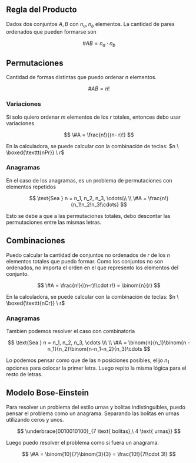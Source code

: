 ## Regla del Producto

Dados dos conjuntos $A,B$ con $n_a, n_b$ elementos. La cantidad de pares ordenados que pueden formarse son

$$
\#AB = n_a \cdot n_b
$$

## Permutaciones

Cantidad de formas distintas que puedo ordenar $n$ elementos.

$$
\#AB = n!
$$

### Variaciones

Si solo quiero ordenar $m$ elementos de los $r$ totales, entonces debo usar variaciones

$$
\#A = \frac{n!}{(n- r)!}
$$

En la calculadora, se puede calcular con la combinación de teclas: $n \ \boxed{\texttt{nPr}} \ r$

### Anagramas

En el caso de los anagramas, es un problema de permutaciones con elementos repetidos

$$
\text{Sea } n = n_1, n_2, n_3, \cdots\\\ \\
\#A = \frac{n!}{n_1!n_2!n_3!\cdots}
$$

Esto se debe a que a las permutaciones totales, debo descontar las permutaciones entre las mismas letras.

## Combinaciones

Puedo calcular la cantidad de conjuntos no ordenados de $r$ de los $n$ elementos totales que puedo formar. Como los conjuntos no son ordenados, no importa el orden en el que represento los elementos del conjunto.

$$
\#A = \frac{n!}{(n-r)!\cdot r!} = \binom{n}{r}
$$

En la calculadora, se puede calcular con la combinación de teclas: $n \ \boxed{\texttt{nCr}} \ r$

### Anagramas

Tambien podemos resolver el caso con combinatoria

$$
\text{Sea } n = n_1, n_2, n_3, \cdots \\\ \\
\#A = \binom{n}{n_1}\binom{n - n_1}{n_2}\binom{n-n_1-n_2}{n_3}\cdots
$$

Lo podemos pensar como que de las $n$ posiciones posibles, elijo $n_1$ opciones para colocar la primer letra. Luego repito la misma lógica para el resto de letras.

## Modelo Bose-Einstein

Para resolver un problema del estilo urnas y bolitas indistinguibles, puedo pensar el problema como un anagrama. Separando las bolitas en urnas utilizando ceros y unos.

$$
\underbrace{0010010100}_{7 \text{ bolitas},\ 4 \text{ urnas}}
$$

Luego puedo resolver el problema como si fuera un anagrama.

$$
\#A = \binom{10}{7}\binom{3}{3} = \frac{10!}{7!\cdot 3!}
$$
